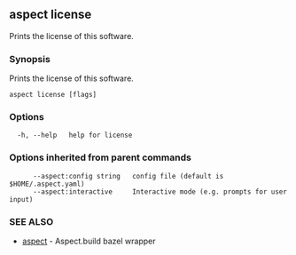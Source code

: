 ## aspect license

Prints the license of this software.

### Synopsis

Prints the license of this software.

```
aspect license [flags]
```

### Options

```
  -h, --help   help for license
```

### Options inherited from parent commands

```
      --aspect:config string   config file (default is $HOME/.aspect.yaml)
      --aspect:interactive     Interactive mode (e.g. prompts for user input)
```

### SEE ALSO

* [aspect](aspect.md)	 - Aspect.build bazel wrapper

